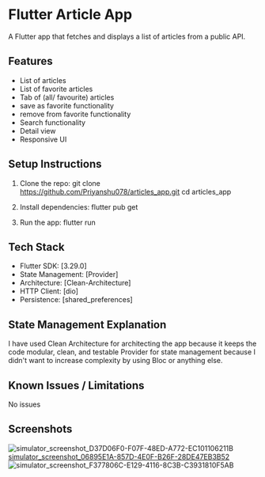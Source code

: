 # Flutter Article App
A Flutter app that fetches and displays a list of articles from a public API.

## Features
- List of articles
- List of favorite articles
- Tab of (all/ favourite) articles
- save as favorite functionality
- remove from favorite functionality
- Search functionality
- Detail view
- Responsive UI


## Setup Instructions
1. Clone the repo:
git clone https://github.com/Priyanshu078/articles_app.git
cd articles_app

2. Install dependencies:
flutter pub get

3. Run the app:
flutter run

## Tech Stack
- Flutter SDK: [3.29.0]
- State Management: [Provider]
- Architecture: [Clean-Architecture]
- HTTP Client: [dio]
- Persistence: [shared_preferences]

## State Management Explanation
I have used Clean Architecture for architecting the app because it keeps the code modular, clean, and testable
Provider for state management because I didn't want to increase complexity by using Bloc or anything else.

## Known Issues / Limitations
No issues

## Screenshots
![simulator_screenshot_D37D06F0-F07F-48ED-A772-EC101106211B](https://github.com/user-attachments/assets/2c456a23-2d7e-4be1-8281-24c4547e0f0b)
[simulator_screenshot_06895E1A-857D-4E0F-B26F-28DE47EB3B52](https://github.com/user-attachments/assets/7c050e0d-00fb-4272-8015-5f1ca64fd03d)
![simulator_screenshot_F377806C-E129-4116-8C3B-C3931810F5AB](https://github.com/user-attachments/assets/656bf7a5-76ef-4ada-a58f-1ed03a442875)


